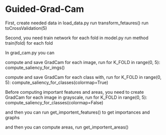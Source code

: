 # Guided-Grad-Cam

First, create needed data in load_data.py
run transform_fetaures()
run toCrossValidation(5)

Second, you need train network for each fold in model.py
run method train(fold) for each fold


In grad_cam.py you can

compute and save GradCam for each image, run
for K_FOLD in range(0, 5):
compute_saliency_for_imgs()

compute and save GradCam for each class with, run
for K_FOLD in range(0, 5):
compute_saliency_for_classes(colormap=True)

Before computing important features and areas, you need to create GradCam for each image in grayscale, run
for K_FOLD in range(0, 5):
compute_saliency_for_classes(colormap=False)

and then you can run get_importent_features() to get importances and graphs

and then you can compute areas, run get_importent_areas()
